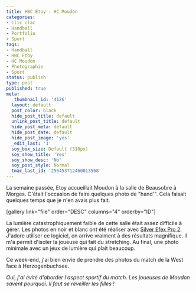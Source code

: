 ```yaml
---
title: HBC Etoy - HC Moudon
categories:
- Clic clac
- Handball
- Portfolio
- Sport
tags:
- Handball
- HBC Etoy
- HC Moudon
- Photographie
- Sport
status: publish
type: post
published: true
meta:
  _thumbnail_id: '4126'
  layout: default
  post_color: black
  hide_post_title: default
  unlink_post_title: default
  hide_post_meta: default
  hide_post_date: default
  hide_post_image: 'yes'
  _edit_last: '1'
  soy_box_size: Default (310px)
  soy_show_title: 'Yes'
  soy_show_desc: 'No'
  soy_post_style: Normal
  tmac_last_id: '256453712460013568'
---
```

La semaine passée, Etoy accueillait Moudon à la salle de Beausobre à Morges. C'était l'occasion de faire quelques photo de "hand'". Cela faisait quelques temps que je n'en avais plus fait.

<!--more-->

[gallery link="file" order="DESC" columns="4" orderby="ID"]

<!--more-->

La lumière catastrophiquement faible de cette salle était assez difficile à gérer. Les photos en noir et blanc ont été réaliser avec <a title="Site de Silver Efex" href="https://www.niksoftware.com/silverefexpro/fr/entry.php">Silver Efex Pro 2</a>. J'adore utiliser ce logiciel, on arrive vraiment à des résultats magnifique. Il m'a permit d'isoler la joueuse qui fait du stretching. Au final, une photo minimale avec un jeux de lumière qui plait beaucoup.

Ce week-end, j'ai bien envie de prendre des photos du match de la West face à Herzogenbuchsee.

<em>Oui, j'ai évité d'aborder l'aspect sportif du match. Les joueuses de Moudon savent pourquoi. Il faut se réveiller les filles !</em>
